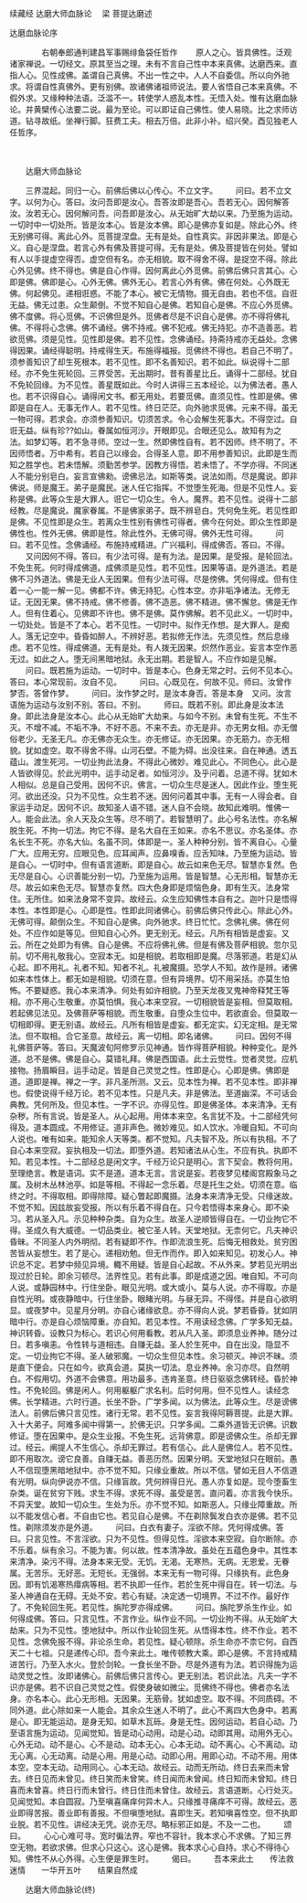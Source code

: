 续藏经   达磨大师血脉论
　梁 菩提达磨述

 达磨血脉论序

　　　　右朝奉郎通判建昌军事赐绯鱼袋任哲作
　　原人之心。皆具佛性。泛观诸家禅说。一切经文。原其至当之理。未有不言自己性中本来真佛。达磨西来。直指人心。见性成佛。盖谓自己真佛。不出一性之中。人人不自委信。所以向外驰求。将谓自性真佛外。更有别佛。故诸佛诸祖师说法。要人省悟自己本来真佛。不假外求。又缘种种法语。泛滥不一。转使学人惑乱本性。无悟入处。惟有达磨血脉论。并黄檗传心法要二说。最为至论。可以即证自己佛性。使人易晓。比之求师访道。钻寻故纸。坐禅行脚。狂费工夫。相去万倍。此非小补。绍兴癸。酉见独老人任哲序。

　　 

　　达磨大师血脉论

　　三界混起。同归一心。前佛后佛以心传心。不立文字。
　　问曰。若不立文字。以何为心。答曰。汝问吾即是汝心。吾答汝即是吾心。吾若无心。因何解答汝。汝若无心。因何解问吾。问吾即是汝心。从无始旷大劫以来。乃至施为运动。一切时中一切处所。皆是汝本心。皆是汝本佛。即心是佛亦复如是。除此心外。终无别佛可得。离此心外。觅菩提涅盘。无有是处。自性真实。非因非果法。即是心义。自心是涅盘。若言心外有佛及菩提可得。无有是处。佛及菩提皆在何处。譬如有人以手提虚空得否。虚空但有名。亦无相貌。取不得舍不得。是捉空不得。除此心外见佛。终不得也。佛是自心作得。因何离此心外觅佛。前佛后佛只言其心。心即是佛。佛即是心。心外无佛。佛外无心。若言心外有佛。佛在何处。心外既无佛。何起佛见。递相诳惑。不能了本心。被它无情物。摄无自由。若也不信。自诳无益。佛无过患。众生颠倒。不觉不知自心是佛。若知自心是佛。不应心外觅佛。佛不度佛。将心觅佛。不识佛但是外。觅佛者尽是不识自心是佛。亦不得将佛礼佛。不得将心念佛。佛不诵经。佛不持戒。佛不犯戒。佛无持犯。亦不造善恶。若欲觅佛。须是见性。见性即是佛。若不见性。念佛诵经。持斋持戒亦无益处。念佛得因果。诵经得聪明。持戒得生天。布施得福报。觅佛终不得也。若自己不明了。须参善知识了却生死根本。若不见性。即不名善知识。若不如此。纵说得十二部经。亦不免生死轮回。三界受苦。无出期时。昔有善星比丘。诵得十二部经。犹自不免轮回缘。为不见性。善星既如此。今时人讲得三五本经论。以为佛法者。愚人也。若不识得自心。诵得闲文书。都无用处。若要觅佛。直须见性。性即是佛。佛即是自在人。无事无作人。若不见性。终日茫茫。向外驰求觅佛。元来不得。虽无一物可得。若求会。亦须参善知识。切须苦求。令心会解生死事大。不得空过。自诳无益。纵有珍??如山。眷属如恒河沙。开眼即见。合眼还见么。故知有为之法。如梦幻等。若不急寻师。空过一生。然即佛性自有。若不因师。终不明了。不因师悟者。万中希有。若自己以缘会。合得圣人意。即不用参善知识。此即是生而知之胜学也。若未悟解。须勤苦参学。因教方得悟。若未悟了。不学亦得。不同迷人不能分别皂白。妄言宣佛勑。谤佛忌法。如斯等类。说法如雨。尽是魔说。即非佛说。师是魔王。弟子是魔民。迷人任它指挥。不觉堕生死海。但是不见性人。妄称是佛。此等众生是大罪人。诳它一切众生。令人。魔界。若不见性。说得十二部经教。尽是魔说。魔家眷属。不是佛家弟子。既不辨皂白。凭何免生死。若见性即是佛。不见性即是众生。若离众生性别有佛性可得者。佛今在何处。即众生性即是佛性也。性外无佛。佛即是性。除此性外。无佛可得。佛外无性可得。
　　问曰。若不见性。念佛诵经。布施持戒精进。广兴福利。得成佛否。答曰。不得。
　　又问因何不得。答曰。有少法可得。是有为法。是因果。是受报。是轮回法。不免生死。何时得成佛道。成佛须是见性。若不见性。因果等语。是外道法。若是佛不习外道法。佛是无业人无因果。但有少法可得。尽是傍佛。凭何得成。但有住着一心一能一解一见。佛都不许。佛无持犯。心性本空。亦非垢净诸法。无修无证。无因无果。佛不持戒。佛不修善。佛不造恶。佛不精进。佛不懈怠。佛是无作人。但有住着心。见佛即不许也。佛不是佛。莫作佛解。若不见此义。一切时中。一切处处。皆是不了本心。若不见性。一切时中。拟作无作想。是大罪人。是痴人。落无记空中。昏昏如醉人。不辨好恶。若拟修无作法。先须见性。然后息缘虑。若不见性。得成佛道。无有是处。有人拨无因果。炽然作恶业。妄言本空作恶无过。如此之人。堕无间黑暗地狱。永无出期。若是智人。不应作如是见解。
　　问曰。既若施为运动。一切时中。皆是本心。色身无常之时。云何不见本心。答曰。本心常现前。汝自不见。
　　问曰。心既见在。何故不见。师曰。汝曾作梦否。答曾作梦。
　　问曰。汝作梦之时。是汝本身否。答是本身　又问。汝言语施为运动与汝别不别。答曰。不别。
　　师曰。既若不别。即此身是汝本法身。即此法身是汝本心。此心从无始旷大劫来。与如今不别。未曾有生死。不生不灭。不增不减。不垢不净。不好不恶。不来不去。亦无是非。亦无男女相。亦无僧俗老少。无圣无凡。亦无佛亦无众生。亦无修证。亦无因果。亦无筋力。亦无相貌。犹如虚空。取不得舍不得。山河石壁。不能为碍。出没往来。自在神通。透五蕴山。渡生死河。一切业拘此法身。不得此心微妙。难见此心。不同色心。此心是人皆欲得见。於此光明中。运手动足者。如恒河沙。及乎问着。总道不得。犹如木人相似。总是自己受用。因何不识。佛言。一切众生尽是迷人。因此作业。堕生死河。欲出还没。只为不见性。众生若不迷。因何问着其中事。无有一人得会者。自家运手动足。因何不识。故知圣人语不错。迷人自不会晓。故知此难明。惟佛一人。能会此法。余人天及众生等。尽不明了。若智慧明了。此心号名法性。亦名解脱生死。不拘一切法。拘它不得。是名大自在王如来。亦名不思议。亦名圣体。亦名长生不死。亦名大仙。名虽不同。体即是一。圣人种种分别。皆不离自心。心量广大。应用无穷。应眼见色。应耳闻声。应鼻嗅香。应舌知味。乃至施为运动。皆是自心。一切时中。但有语言道断。即是自心。故云如来色无尽。智慧亦复然。色无尽是自心。心识善能分别一切。乃至施为运用。皆是智慧。心无形相。智慧亦无尽。故云如来色无尽。智慧亦复然。四大色身即是烦恼色身。即有生灭。法身常住。无所住。如来法身常不变异。故经云。众生应知佛性本自有之。迦叶只是悟得本性。本性即是心。心即是性。性即此同诸佛心。前佛后佛只传此心。除此心外。无佛可得。颠倒众生。不知自心是佛。向外驰求。终日忙忙。念佛礼佛。佛在何处。不应作如是等见。但知自心心外。更无别无。经云。凡所有相皆是虚妄。又云。所在之处即为有佛。自心是佛。不应将佛礼佛。但是有佛及菩萨相貌。忽尔见前。切不用礼敬我心。空寂本无。如是相貌。若取相即是魔。尽落邪道。若是幻从心起。即不用礼。礼者不知。知者不礼。礼被魔摄。恐学人不知。故作是辨。诸佛如来本性体上。都无如是相貌。切须在意。但有异境界。切不用采括。亦莫生怕怖。不要疑惑。我心本来清净。何处有如许相貌。乃至天龙夜叉鬼神帝释梵王等相。亦不用心生敬重。亦莫怕惧。我心本来空寂。一切相貌皆是妄相。但莫取相。若起佛见法见。及佛菩萨等相貌。而生敬重。自堕众生位中。若欲直会。但莫取一切相即得。更无别语。故经云。凡所有相皆是虚妄。都无定实。幻无定相。是无常法。但不取相。合它圣意。故经云。离一切相。即名诸佛。
　　问曰。因何不得礼佛菩萨等。答曰。天魔波旬阿修罗示见神通。皆作得菩萨相貌。种种变化。是外道。总不是佛。佛是自心。莫错礼拜。佛是西国语。此土云觉性。觉者灵觉。应机接物。扬眉瞬目。运手动足。皆是自己灵觉之性。性即是心。心即是佛。佛即是道。道即是禅。禅之一字。非凡圣所测。又云。见本性为禅。若不见本性。即非禅也。假使说得千经万论。若不见本性。只是凡夫。非是佛法。至道幽深。不可话会典教。凭何所及。但见本性。一字不识。亦得见性。即是佛圣体。本来清净。无有杂秽。所有言说。皆是圣人。从心起用。用体本来空。名言犹不及。十二部经凭何得及。道本圆成。不用修证。道非声色。微妙难见。如人饮水。冷暖自知。不可向人说也。唯有如来。能知余人天等类。都不觉知。凡夫智不及。所以有执相。不了自心本来空寂。妄执相及一切法。即堕外道。若知诸法从心生。不应有执。执即不知。若见本性。十二部经总是闲文字。千经万论只是明心。言下契会。教将何用。至理绝言。教是语词。实不是道。道本无言。言说是妄。若夜梦见楼阁宫殿象马之属。及树木丛林池亭。如是等相。不得起一念乐着。尽是托生之处。切须在意。临终之时。不得取相。即得除障。疑心瞥起即魔摄。法身本来清净无受。只缘迷故。不觉不知。因兹故妄受报。所以有乐着不得自在。只今若悟得本来身心。即不染习。若从圣入凡。示见种种杂类。自为众生。故圣人逆顺皆得自在。一切业拘它不得。圣成久有大威德。一切品类业。被它圣人转。天堂地狱。无柰何它。凡夫神识昏昧。不同圣人内外明彻。若有疑即不作。作即流浪生死。后悔无相救处。贫穷困苦皆从妄想生。若了是心。递相劝勉。但无作而作。即入如来知见。初发心人。神识总不定。若梦中频见异境。輙不用疑。皆是自心起故。不从外来。梦若见光明出现过於日轮。即余习顿尽。法界性见。若有此事。即是成道之因。唯自知。不可向人说。或静园林中。行住坐卧。眼见光明。或大或小。莫与人说。亦不得取。亦是自性光明。或夜静暗中。行住坐卧。眼睹光明。与昼无异。不得怪。并是自心欲明显。或夜梦中。见星月分明。亦自心诸缘欲息。亦不得向人说。梦若昏昏。犹如阴暗中行。亦是自心烦恼障重。亦自知。若见本性。不用读经念佛。广学多知无益。神识转昏。设教只为标心。若识心何用看教。若从凡入圣。即须息业养神。随分过日。若多嗔恚。令性转与道相违。自赚无益。圣人於生死中。自在出没。隐显不定。一切业拘它不得。圣人破邪魔。一切众生但见本性。余习顿灭。神识不昧。须是直下便会。只在如今。欲真会道。莫执一切法。息业养神。余习亦尽。自然明白。不假用切。外道不会佛意。用功最多。违肯圣意。终日驱驱念佛转经。昏於神性。不免轮回。佛是闲人。何用躯躯广求名利。后时何用。但不见性人。读经念佛。长学精进。六时行道。长坐不卧。广学多闻。以为佛法。此等众生。尽是谤佛法人。前佛后佛只言见性。诸行无常。若不见性。妄言我得阿耨菩提。此是大罪。入十大弟子。阿难多闻中得第一。於佛无识。只学多闻。二乘外道皆无识佛。识数修证。堕在因果中。是众生业报。不免生死。远背佛意。即是谤佛众生。杀却无罪过。经云。阐提人不生信心。杀却无罪过。若有信心。此人是佛位人。若不见性。即不用取次。谤它良善。自赚无益。善恶历然。因果分明。天堂地狱只在眼前。愚人不信现堕黑暗地狱中。亦不觉不知。只缘业重故。所以不信。譬如无目人不信道有光明。纵向伊说亦不信。只缘盲故。凭何辨得日光。愚人亦复如是。现今堕畜生杂类。诞在贫穷下贱。求生不得。求死不得。虽受是苦。直问着。亦言我今快乐。不异天堂。故知一切众生。生处为乐。亦不觉不知。如斯恶人。只缘业障重故。所以不能发信心者。不自由它也。若见自心是佛。不在剃除鬓发白衣亦是佛。若不见性。剃除须发亦是外道。
　　问曰。白衣有妻子。淫欲不除。凭何得成佛。答曰。只言见性。不言淫欲。只为不见性。但得见性。淫欲本来空寂。自尔断除。亦不乐着。纵有余习。不能为害。何以故。性本清净故。虽处在五蕴色身中。其性本来清净。染污不得。法身本来无受。无饥。无渴。无寒热。无病。无恩爱。无眷属。无苦乐。无好恶。无短长。无强弱。本来无有一物可得。只缘执有。此色身因。即有饥渴寒热瘴病等相。若不执即一任作。若於生死中得自在。转一切法。与圣人神通自在无碍。无处不安。若心有疑。决定透一切境界。不过不作。最好作了。不免轮回生死。若见性。旃陀罗亦得成佛。
　　问曰。旃陀罗杀生作业。如何得成佛。答曰。只言见性。不言作业。纵作业不同。一切业拘不得。从无始旷大劫来。只为不见性。堕地狱中。所以作业轮回生死。从悟得本性。终不作业。若不见性。念佛免报不得。非论杀生命。若见性。疑心顿除。杀生命亦不柰它何。自西天二十七祖。只是递传心印。吾今来此土。唯传顿教大乘。即心是佛。不言持戒精进苦行。乃至入水火。登於剑轮。一食长坐不卧。尽是外道有为法。若识得施为运动灵觉之性。汝即诸佛心。前佛后佛只言传心。更无别法。若识此法。凡夫一字不识亦是佛。若不识自己灵觉之性。假使身破如微尘。觅佛终不得也。佛者亦名法身。亦名本心。此心无形相。无因果。无筋骨。犹如虚空。取不得。不同质碍。不同外道。此心除如来一人能会。其余众生迷人不明了。此心不离四大色身中。若离是心。即无能运动。是身无知。如草木瓦砾。身是无性。因何运动。若自心动。乃至语言施为运动。见闻觉知。皆是动心动用。动是心动。动即其用。动用外无心。心外无动。动不是心。心不是动。动本无心。心本无动。动不离心。心不离动。动无心离。心无动离。动是心用。用是心动。动即心用。用即心动。不动不用。用体本空。空本无动。动用同心。心本无动。故经云。动而无所动。终日去来而未曾去。终日见而未曾见。终日笑而未曾笑。终日闻而未曾闻。终日知而未曾知。终日喜而未曾喜。终日行而未曾行。终日住而未曾住。故经云。言语道断。心行处灭。见闻觉知。本自圆寂。乃至嗔喜痛痒何异木人。只缘推寻痛痒不可得。故经云。恶业即得苦报。善业即有善报。不但嗔堕地狱。喜即生天。若知嗔喜性空。但不执即业脱。若不见性。讲经决无凭。说亦无尽。略标邪正如是。不及一二也。
　　颂曰。
　　心心心难可寻。宽时徧法界。窄也不容针。我本求心不求佛。了知三界空无物。若欲求佛。但求心只这心。这心是佛。我本求心心自持。求心不得待心知。佛性不从心外得。心生便是罪生时。
　　偈曰。
　　吾本来此土　　传法救迷情　　一华开五叶　　结果自然成

　　达磨大师血脉论(终)

